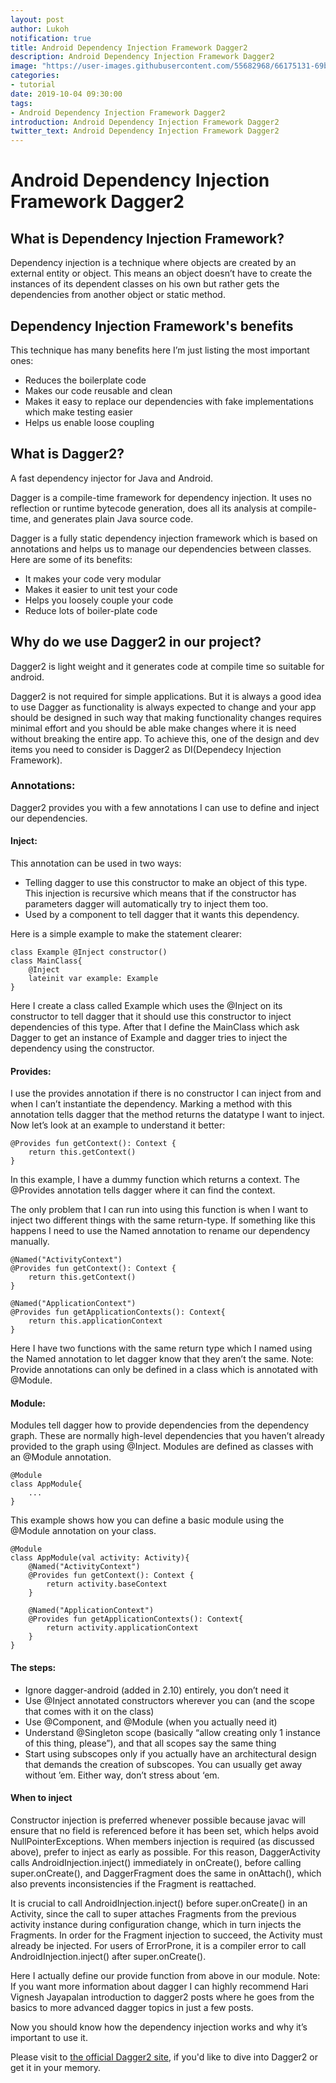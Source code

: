 ```yaml
---
layout: post
author: Lukoh
notification: true
title: Android Dependency Injection Framework Dagger2
description: Android Dependency Injection Framework Dagger2
image: "https://user-images.githubusercontent.com/55682968/66175131-69bbb100-e693-11e9-943a-f98c1f6a8f68.png"
categories:
- tutorial
date: 2019-10-04 09:30:00
tags:
- Android Dependency Injection Framework Dagger2
introduction: Android Dependency Injection Framework Dagger2
twitter_text: Android Dependency Injection Framework Dagger2
---
```


# Android Dependency Injection Framework Dagger2

## What is Dependency Injection Framework?

Dependency injection is a technique where objects are created by an external entity or object. 
This means an object doesn’t have to create the instances of its dependent classes on his own but rather gets the dependencies from another object or static method.

## Dependency Injection Framework's benefits
This technique has many benefits here I’m just listing the most important ones:
* Reduces the boilerplate code
* Makes our code reusable and clean
* Makes it easy to replace our dependencies with fake implementations which make testing easier
* Helps us enable loose coupling

## What is Dagger2?

A fast dependency injector for Java and Android.

Dagger is a compile-time framework for dependency injection. 
It uses no reflection or runtime bytecode generation, does all its analysis at compile-time, and generates plain Java source code.

Dagger is a fully static dependency injection framework which is based on annotations and helps us to manage our dependencies between classes. 
Here are some of its benefits:
* It makes your code very modular
* Makes it easier to unit test your code
* Helps you loosely couple your code
* Reduce lots of boiler-plate code

## Why do we use Dagger2 in our project?

Dagger2 is light weight and it generates code at compile time so suitable for android.

Dagger2 is not required for simple applications. 
But it is always a good idea to use Dagger as functionality is always expected to change and your app should be designed in such way that making functionality changes requires minimal effort and you should be able make changes where it is need without breaking the entire app. 
To achieve this, one of the design and dev items you need to consider is Dagger2 as DI(Dependecy Injection Framework).

### Annotations:
Dagger2 provides you with a few annotations I can use to define and inject our dependencies.

#### Inject:
This annotation can be used in two ways:
* Telling dagger to use this constructor to make an object of this type. 
  This injection is recursive which means that if the constructor has parameters dagger will automatically try to inject them too.
* Used by a component to tell dagger that it wants this dependency.

Here is a simple example to make the statement clearer:
```
class Example @Inject constructor()
class MainClass{
    @Inject
    lateinit var example: Example
}
```

Here I create a class called Example which uses the @Inject on its constructor to tell dagger that it should use this constructor to inject dependencies of this type. 
After that I define the MainClass which ask Dagger to get an instance of Example and dagger tries to inject the dependency using the constructor.

#### Provides:

I use the provides annotation if there is no constructor I can inject from and when I can’t instantiate the dependency.
Marking a method with this annotation tells dagger that the method returns the datatype I want to inject. 
Now let’s look at an example to understand it better:
```
@Provides fun getContext(): Context {
    return this.getContext()
}
```

In this example, I have a dummy function which returns a context. 
The @Provides annotation tells dagger where it can find the context.

The only problem that I can run into using this function is when I want to inject two different things with the same return-type. 
If something like this happens I need to use the Named annotation to rename our dependency manually.
```
@Named("ActivityContext")
@Provides fun getContext(): Context {
    return this.getContext()
}

@Named("ApplicationContext")
@Provides fun getApplicationContexts(): Context{
    return this.applicationContext
}
```

Here I have two functions with the same return type which I named using the Named annotation to let dagger know that they aren’t the same.
Note: Provide annotations can only be defined in a class which is annotated with @Module.

#### Module:

Modules tell dagger how to provide dependencies from the dependency graph. 
These are normally high-level dependencies that you haven’t already provided to the graph using @Inject.
Modules are defined as classes with an @Module annotation.
```
@Module
class AppModule{
    ...
}
```

This example shows how you can define a basic module using the @Module annotation on your class.

```
@Module
class AppModule(val activity: Activity){
    @Named("ActivityContext")
    @Provides fun getContext(): Context {
        return activity.baseContext
    }

    @Named("ApplicationContext")
    @Provides fun getApplicationContexts(): Context{
        return activity.applicationContext
    }
}
```

#### The steps:
* Ignore dagger-android (added in 2.10) entirely, you don’t need it
* Use @Inject annotated constructors wherever you can (and the scope that comes with it on the class)
* Use @Component, and @Module (when you actually need it)
* Understand @Singleton scope (basically “allow creating only 1 instance of this thing, please”), and that all scopes say the same thing
* Start using subscopes only if you actually have an architectural design that demands the creation of subscopes. You can usually get away without ’em. Either way, don’t stress about ‘em.

#### When to inject
Constructor injection is preferred whenever possible because javac will ensure that no field is referenced before it has been set, which helps avoid NullPointerExceptions. 
When members injection is required (as discussed above), prefer to inject as early as possible. 
For this reason, DaggerActivity calls AndroidInjection.inject() immediately in onCreate(), before calling super.onCreate(), and DaggerFragment does the same in onAttach(), which also prevents inconsistencies if the Fragment is reattached.

It is crucial to call AndroidInjection.inject() before super.onCreate() in an Activity, since the call to super attaches Fragments from the previous activity instance during configuration change, which in turn injects the Fragments. In order for the Fragment injection to succeed, the Activity must already be injected. For users of ErrorProne, it is a compiler error to call AndroidInjection.inject() after super.onCreate().

Here I actually define our provide function from above in our module.
Note: If you want more information about dagger I can highly recommend Hari Vignesh Jayapalan introduction to dagger2 posts where he goes from the basics to more advanced dagger topics in just a few posts.

Now you should know how the dependency injection works and why it’s important to use it.

Please visit to [the official Dagger2 site](https://dagger.dev/android.html), if you'd like to dive into Dagger2 or get it in your memory.
